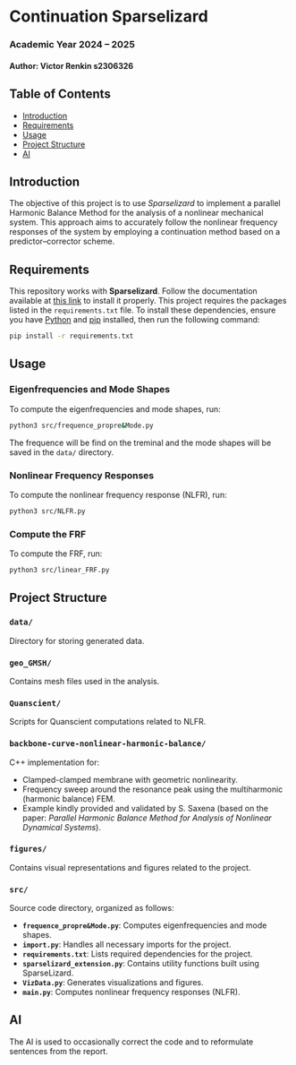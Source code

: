 # Continuation Sparselizard
### Academic Year 2024 – 2025

#### Author: Victor Renkin s2306326

## Table of Contents
- [Introduction](#introduction)
- [Requirements](#requirements)
- [Usage](#usage)
- [Project Structure](#project-structure)
- [AI](#ai)

## Introduction
The objective of this project is to use *Sparselizard* to implement a parallel Harmonic Balance Method for the analysis of a nonlinear mechanical system. This approach aims to accurately follow the nonlinear frequency responses of the system by employing a continuation method based on a predictor–corrector scheme.
## Requirements  
This repository works with **Sparselizard**. Follow the documentation available at [this link](https://github.com/halbux/sparselizard-users/tree/main/api/python) to install it properly. This project requires the packages listed in the `requirements.txt` file. To install these dependencies, ensure you have [Python](https://www.python.org/) and [pip](https://pip.pypa.io/en/stable/) installed, then run the following command:

```bash
pip install -r requirements.txt
```

## Usage

### Eigenfrequencies and Mode Shapes
To compute the eigenfrequencies and mode shapes, run:
```bash
python3 src/frequence_propre&Mode.py
```
The frequence will be find on the treminal and the mode shapes will be saved in the `data/` directory.

### Nonlinear Frequency Responses
To compute the nonlinear frequency response (NLFR), run:
```bash
python3 src/NLFR.py
```
### Compute the FRF
To compute the FRF, run:
```bash
python3 src/linear_FRF.py
```

## Project Structure

### **`data/`**
Directory for storing generated data.

### **`geo_GMSH/`**
Contains mesh files used in the analysis.

### **`Quanscient/`**
Scripts for Quanscient computations related to NLFR.

### **`backbone-curve-nonlinear-harmonic-balance/`**
C++ implementation for:
- Clamped-clamped membrane with geometric nonlinearity.
- Frequency sweep around the resonance peak using the multiharmonic (harmonic balance) FEM.
- Example kindly provided and validated by S. Saxena (based on the paper: *Parallel Harmonic Balance Method for Analysis of Nonlinear Dynamical Systems*).

### **`figures/`**
Contains visual representations and figures related to the project.

### **`src/`**
Source code directory, organized as follows:
- **`frequence_propre&Mode.py`**: Computes eigenfrequencies and mode shapes.
- **`import.py`**: Handles all necessary imports for the project.
- **`requirements.txt`**: Lists required dependencies for the project.
- **`sparselizard_extension.py`**: Contains utility functions built using SparseLizard.
- **`VizData.py`**: Generates visualizations and figures.
- **`main.py`**: Computes nonlinear frequency responses (NLFR).

## AI
The AI is used to occasionally correct the code and to reformulate sentences from the report.